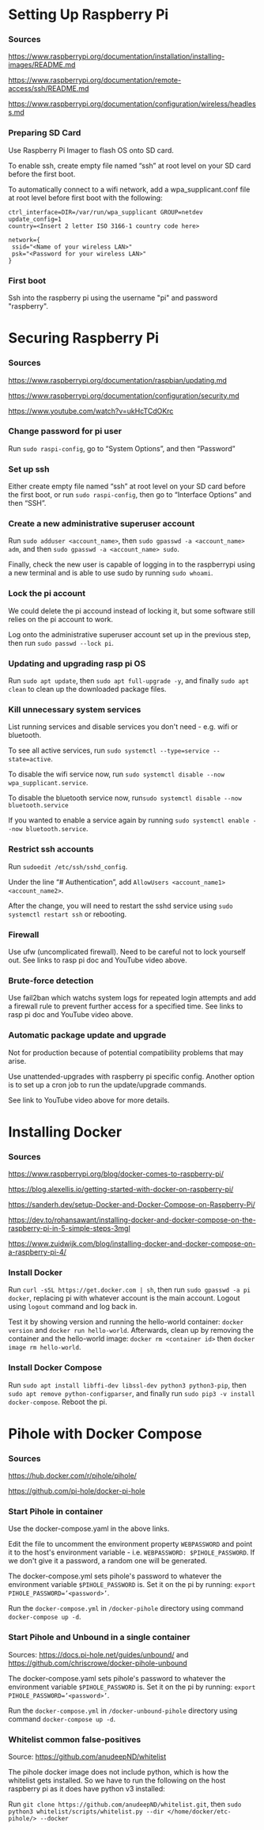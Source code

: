 # Setting Up Raspberry Pi


### Sources
https://www.raspberrypi.org/documentation/installation/installing-images/README.md

https://www.raspberrypi.org/documentation/remote-access/ssh/README.md

https://www.raspberrypi.org/documentation/configuration/wireless/headless.md

### Preparing SD Card

Use Raspberry Pi Imager to flash OS onto SD card.

To enable ssh, create empty file named “ssh” at root level on your SD card before the first boot.

To automatically connect to a wifi network, add a wpa_supplicant.conf file at root level before first boot with the following:

```
ctrl_interface=DIR=/var/run/wpa_supplicant GROUP=netdev
update_config=1
country=<Insert 2 letter ISO 3166-1 country code here>

network={
 ssid="<Name of your wireless LAN>"
 psk="<Password for your wireless LAN>"
}
```

### First boot

Ssh into the raspberry pi using the username "pi" and password "raspberry".

# Securing Raspberry Pi

### Sources

https://www.raspberrypi.org/documentation/raspbian/updating.md

https://www.raspberrypi.org/documentation/configuration/security.md

https://www.youtube.com/watch?v=ukHcTCdOKrc

### Change password for pi user
Run `sudo raspi-config`, go to “System Options”, and then “Password”

### Set up ssh

Either create empty file named “ssh” at root level on your SD card before the first boot, or run `sudo raspi-config`, then go to “Interface Options” and then “SSH”.

### Create a new administrative superuser account

Run `sudo adduser <account_name>`, then `sudo gpasswd -a <account_name> adm`, and then `sudo gpasswd -a <account_name> sudo`.

Finally, check the new user is capable of logging in to the raspberrypi using a new terminal and is able to use sudo by running `sudo whoami`.

### Lock the pi account

We could delete the pi accound instead of locking it, but some software still relies on the pi account to work.

Log onto the administrative superuser account set up in the previous step, then run `sudo passwd --lock pi`.

### Updating and upgrading rasp pi OS

Run `sudo apt update`, then `sudo apt full-upgrade -y`, and finally `sudo apt clean` to clean up the downloaded package files.

### Kill unnecessary system services

List running services and disable services you don't need - e.g. wifi or bluetooth.

To see all active services, run `sudo systemctl --type=service --state=active`.

To disable the wifi service now, run `sudo systemctl disable --now wpa_supplicant.service`.

To disable the bluetooth service now, run`sudo systemctl disable --now bluetooth.service`

If you wanted to enable a service again by running `sudo systemctl enable --now bluetooth.service`.

### Restrict ssh accounts

Run `sudoedit /etc/ssh/sshd_config`.

Under the line “# Authentication”, add `AllowUsers <account_name1> <account_name2>`.

After the change, you will need to restart the sshd service using `sudo systemctl restart ssh` or rebooting.

### Firewall

Use ufw (uncomplicated firewall). Need to be careful not to lock yourself out. See links to rasp pi doc and YouTube video above.

### Brute-force detection

Use fail2ban which watchs system logs for repeated login attempts and add a firewall rule to prevent further access for a specified time. See links to rasp pi doc and YouTube video above.

### Automatic package update and upgrade

Not for production because of potential compatibility problems that may arise.

Use unattended-upgrades with raspberry pi specific config. Another option is to set up a cron job to run the update/upgrade commands. 

See link to YouTube video above for more details.

# Installing Docker

### Sources

https://www.raspberrypi.org/blog/docker-comes-to-raspberry-pi/

https://blog.alexellis.io/getting-started-with-docker-on-raspberry-pi/

https://sanderh.dev/setup-Docker-and-Docker-Compose-on-Raspberry-Pi/

https://dev.to/rohansawant/installing-docker-and-docker-compose-on-the-raspberry-pi-in-5-simple-steps-3mgl

https://www.zuidwijk.com/blog/installing-docker-and-docker-compose-on-a-raspberry-pi-4/

### Install Docker

Run `curl -sSL https://get.docker.com | sh`, then run `sudo gpasswd -a pi docker`, replacing pi with whatever account is the main account. Logout using `logout` command and log back in.

Test it by showing version and running the hello-world container: `docker version` and `docker run hello-world`. Afterwards, clean up by removing the container and the hello-world image: `docker rm <container id>` then `docker image rm hello-world`.

### Install Docker Compose

Run `sudo apt install libffi-dev libssl-dev python3 python3-pip`, then `sudo apt remove python-configparser`, and finally run `sudo pip3 -v install docker-compose`. Reboot the pi.

# Pihole with Docker Compose

### Sources

https://hub.docker.com/r/pihole/pihole/ 

https://github.com/pi-hole/docker-pi-hole

### Start Pihole in container

Use the docker-compose.yaml in the above links. 

Edit the file to uncomment the environment property `WEBPASSWORD` and point it to the host's environment variable - i.e. `WEBPASSWORD: $PIHOLE_PASSWORD`. If we don't give it a password, a random one will be generated.

The docker-compose.yml sets pihole's password to whatever the environment variable `$PIHOLE_PASSWORD` is. Set it on the pi by running: `export PIHOLE_PASSWORD=’<password>’`.

Run the `docker-compose.yml` in `/docker-pihole` directory using command `docker-compose up -d`.

### Start Pihole and Unbound in a single container

Sources: https://docs.pi-hole.net/guides/unbound/ and https://github.com/chriscrowe/docker-pihole-unbound

The docker-compose.yaml sets pihole's password to whatever the environment variable  `$PIHOLE_PASSWORD` is. Set it on the pi by running: `export PIHOLE_PASSWORD=’<password>’`.

Run the `docker-compose.yml` in `/docker-unbound-pihole` directory using command `docker-compose up -d`.

### Whitelist common false-positives

Source: https://github.com/anudeepND/whitelist

The pihole docker image does not include python, which is how the whitelist gets installed. So we have to run the following on the host raspberry pi as it does have python v3 installed:

Run `git clone https://github.com/anudeepND/whitelist.git`, then `sudo python3 whitelist/scripts/whitelist.py --dir </home/docker/etc-pihole/> --docker`
